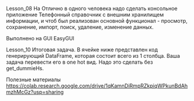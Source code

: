 Lesson_08
На Отлично в одного человека надо сделать консольное приложение Телефонный справочник с внешним хранилищем информации, и чтоб был реализован основной функционал - просмотр, сохранение, импорт, поиск, удаление, изменение данных.

Выполнено на GUI EasyGUI

Lesson_10
Итоговая задача.
В ячейке ниже представлен код генерирующий DataFrame, которая состоит всего из 1 столбца. Ваша задача перевести его в one hot вид. Надо это сделать без get_dummieНs.

Полезные материалы
https://colab.research.google.com/drive/1qKamnDiRmpRZkpiqWPkunBdAhmzhMcGz?usp=sharing
